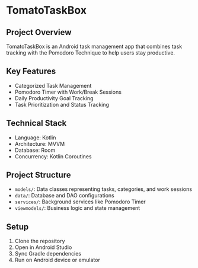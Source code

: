 # TomatoTaskBox

## Project Overview
TomatoTaskBox is an Android task management app that combines task tracking with the Pomodoro Technique to help users stay productive.

## Key Features
- Categorized Task Management
- Pomodoro Timer with Work/Break Sessions
- Daily Productivity Goal Tracking
- Task Prioritization and Status Tracking

## Technical Stack
- Language: Kotlin
- Architecture: MVVM
- Database: Room
- Concurrency: Kotlin Coroutines

## Project Structure
- `models/`: Data classes representing tasks, categories, and work sessions
- `data/`: Database and DAO configurations
- `services/`: Background services like Pomodoro Timer
- `viewmodels/`: Business logic and state management

## Setup
1. Clone the repository
2. Open in Android Studio
3. Sync Gradle dependencies
4. Run on Android device or emulator
